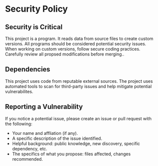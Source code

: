 # Security Policy

## Security is Critical

This project is a program.
It reads data from source files to create custom versions.
All programs should be considered potential security issues.
When working on custom versions, follow secure coding practices.
Carefully review all propsed modifications before merging..

## Dependencies

This project uses code from reputable external sources.
The project uses automated tools to scan for third-party issues and help mitigate potential vulnerabilites.

## Reporting a Vulnerability

If you notice a potential issue, please create an issue or pull request with the following:

- Your name and affliation (if any).
- A specific description of the issue identified.
- Helpful background: public knowledge, new discovery, specific dependency, etc.
- The specifics of what you propose: files affected, changes recommended.
